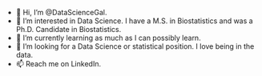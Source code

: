 - 👋 Hi, I’m @DataScienceGal.
- 👀 I’m interested in Data Science.  I have a M.S. in Biostatistics and was a Ph.D. Candidate in Biostatistics.
- 🌱 I’m currently learning as much as I can possibly learn.
- 💞️ I’m looking for a Data Science or statistical position. I love being in the data.
- 📫 Reach me on LinkedIn.

<!---
SmartyPants4/SmartyPants4 is a ✨ special ✨ repository because its `README.md` (this file) appears on your GitHub profile.
You can click the Preview link to take a look at your changes.
--->
